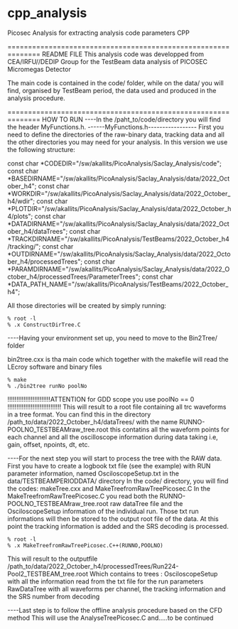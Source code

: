# cpp_analysis
Picosec Analysis for extracting analysis code parameters CPP

==============================================================
README FILE
This analysis code was developped from CEA/IRFU//DEDIP Group
for the TestBeam data analysis of PICOSEC Micromegas Detector

The main code is contained in the code/ folder,
while on the data/ you will find, organised by TestBeam period,
the data used and produced in the analysis procedure.


==============================================================
HOW TO RUN
----In the /paht_to/code/directory you will find the header MyFunctions.h.
------MyFunctions.h-----------------
First you need to define the directories of the raw-binary data, tracking data
and all the other directories you may need for your analysis.
In this version we use the following structure:


const char *CODEDIR="/sw/akallits/PicoAnalysis/Saclay_Analysis/code";
const char *BASEDIRNAME="/sw/akallits/PicoAnalysis/Saclay_Analysis/data/2022_October_h4";
const char *WORKDIR="/sw/akallits/PicoAnalysis/Saclay_Analysis/data/2022_October_h4/wdir";
const char *PLOTDIR="/sw/akallits/PicoAnalysis/Saclay_Analysis/data/2022_October_h4/plots";
const char *DATADIRNAME="/sw/akallits/PicoAnalysis/Saclay_Analysis/data/2022_October_h4/dataTrees";
const char *TRACKDIRNAME="/sw/akallits/PicoAnalysis/TestBeams/2022_October_h4/tracking/";
const char *OUTDIRNAME="/sw/akallits/PicoAnalysis/Saclay_Analysis/data/2022_October_h4/processedTrees";
const char *PARAMDIRNAME="/sw/akallits/PicoAnalysis/Saclay_Analysis/data/2022_October_h4/processedTrees/ParameterTrees";
const char *DATA_PATH_NAME="/sw/akallits/PicoAnalysis/TestBeams/2022_October_h4";


All those directories will be created by simply running:

    % root -l
    % .x ConstructDirTree.C
----Having your environment set up, you need to move to the Bin2Tree/ folder


bin2tree.cxx is tha main code which together with the makefile
will read the LEcroy software and binary files

    % make
    % ./bin2tree runNo poolNo


!!!!!!!!!!!!!!!!!!!!!!!!ATTENTION for GDD scope you use poolNo == 0 !!!!!!!!!!!!!!!!!!!!!!!!!!!!!!
This will result to a root file containing all trc waveforms in a tree format.
You can find this in the directory
/path_to/data/2022_October_h4/dataTrees/
with the name RUNNO-POOLNO_TESTBEAMraw_tree.root
this contatins all the waveform points for each channel and all the oscilloscope information during data taking
i.e, gain, offset, npoints, dt, etc.

----For the next step you will start to process the tree with the RAW data.
First you have to create a logbook txt file (see the example) with RUN parameter information,
named OsciloscopeSetup.txt in the data/TESTBEAMPERIODDATA/ directory
In the code/ directory, you will find the codes: makeTree.cxx and MakeTreefromRawTreePicosec.C
In the MakeTreefromRawTreePicosec.C you read both the RUNNO-POOLNO_TESTBEAMraw_tree.root raw dataTree file
and the OsciloscopeSetup information of the individual run.
Those txt run informations will then be stored to the output root file of the data.
At this point the tracking information is added and the SRS decoding is processed.

    % root -l  
    % .x MakeTreefromRawTreePicosec.C++(RUNNO,POOLNO)
This will result to the outputfile /path_to/data/2022_October_h4/processedTrees/Run224-Pool2_TESTBEAM_tree.root
Which contains to trees :
OsciloscopeSetup with all the information read from the txt file for the run parameters
RawDataTree with all waveforms per channel, the tracking information and the SRS number from decoding

----Last step is to follow the offline analysis procedure based on the CFD method
This will use the AnalyseTreePicosec.C and.....to be continued
